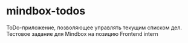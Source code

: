 # mindbox-todos
ToDo-приложение, позволяющее управлять текущим списком дел. Тестовое задание для Mindbox на позицию Frontend intern